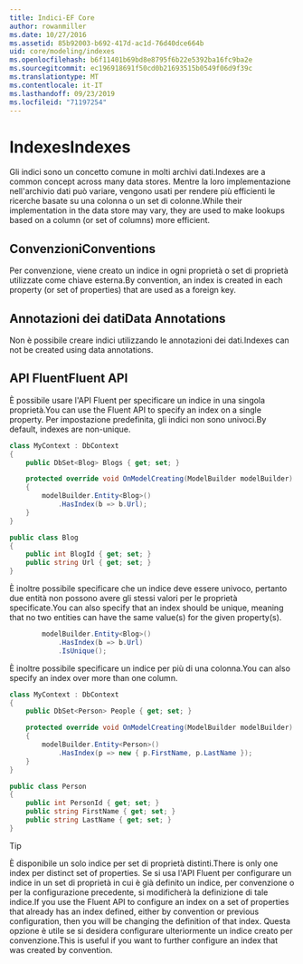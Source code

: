 ```yaml
---
title: Indici-EF Core
author: rowanmiller
ms.date: 10/27/2016
ms.assetid: 85b92003-b692-417d-ac1d-76d40dce664b
uid: core/modeling/indexes
ms.openlocfilehash: b6f11401b69bd8e8795f6b22e5392ba16fc9ba2e
ms.sourcegitcommit: ec196918691f50cd0b21693515b0549f06d9f39c
ms.translationtype: MT
ms.contentlocale: it-IT
ms.lasthandoff: 09/23/2019
ms.locfileid: "71197254"
---
```

# <a name="indexes"></a><span data-ttu-id="5692a-102">Indexes</span><span class="sxs-lookup"><span data-stu-id="5692a-102">Indexes</span></span>

<span data-ttu-id="5692a-103">Gli indici sono un concetto comune in molti archivi dati.</span><span class="sxs-lookup"><span data-stu-id="5692a-103">Indexes are a common concept across many data stores.</span></span> <span data-ttu-id="5692a-104">Mentre la loro implementazione nell'archivio dati può variare, vengono usati per rendere più efficienti le ricerche basate su una colonna o un set di colonne.</span><span class="sxs-lookup"><span data-stu-id="5692a-104">While their implementation in the data store may vary, they are used to make lookups based on a column (or set of columns) more efficient.</span></span>

## <a name="conventions"></a><span data-ttu-id="5692a-105">Convenzioni</span><span class="sxs-lookup"><span data-stu-id="5692a-105">Conventions</span></span>

<span data-ttu-id="5692a-106">Per convenzione, viene creato un indice in ogni proprietà o set di proprietà utilizzate come chiave esterna.</span><span class="sxs-lookup"><span data-stu-id="5692a-106">By convention, an index is created in each property (or set of properties) that are used as a foreign key.</span></span>

## <a name="data-annotations"></a><span data-ttu-id="5692a-107">Annotazioni dei dati</span><span class="sxs-lookup"><span data-stu-id="5692a-107">Data Annotations</span></span>

<span data-ttu-id="5692a-108">Non è possibile creare indici utilizzando le annotazioni dei dati.</span><span class="sxs-lookup"><span data-stu-id="5692a-108">Indexes can not be created using data annotations.</span></span>

## <a name="fluent-api"></a><span data-ttu-id="5692a-109">API Fluent</span><span class="sxs-lookup"><span data-stu-id="5692a-109">Fluent API</span></span>

<span data-ttu-id="5692a-110">È possibile usare l'API Fluent per specificare un indice in una singola proprietà.</span><span class="sxs-lookup"><span data-stu-id="5692a-110">You can use the Fluent API to specify an index on a single property.</span></span> <span data-ttu-id="5692a-111">Per impostazione predefinita, gli indici non sono univoci.</span><span class="sxs-lookup"><span data-stu-id="5692a-111">By default, indexes are non-unique.</span></span>

<!-- [!code-csharp[Main](samples/core/Modeling/FluentAPI/Index.cs?highlight=7,8)] -->
``` csharp
class MyContext : DbContext
{
    public DbSet<Blog> Blogs { get; set; }

    protected override void OnModelCreating(ModelBuilder modelBuilder)
    {
        modelBuilder.Entity<Blog>()
            .HasIndex(b => b.Url);
    }
}

public class Blog
{
    public int BlogId { get; set; }
    public string Url { get; set; }
}
```

<span data-ttu-id="5692a-112">È inoltre possibile specificare che un indice deve essere univoco, pertanto due entità non possono avere gli stessi valori per le proprietà specificate.</span><span class="sxs-lookup"><span data-stu-id="5692a-112">You can also specify that an index should be unique, meaning that no two entities can have the same value(s) for the given property(s).</span></span>

<!-- [!code-csharp[Main](samples/core/Modeling/FluentAPI/IndexUnique.cs?highlight=3)] -->
``` csharp
        modelBuilder.Entity<Blog>()
            .HasIndex(b => b.Url)
            .IsUnique();
```

<span data-ttu-id="5692a-113">È inoltre possibile specificare un indice per più di una colonna.</span><span class="sxs-lookup"><span data-stu-id="5692a-113">You can also specify an index over more than one column.</span></span>

<!-- [!code-csharp[Main](samples/core/Modeling/FluentAPI/IndexComposite.cs?highlight=7,8)] -->
``` csharp
class MyContext : DbContext
{
    public DbSet<Person> People { get; set; }

    protected override void OnModelCreating(ModelBuilder modelBuilder)
    {
        modelBuilder.Entity<Person>()
            .HasIndex(p => new { p.FirstName, p.LastName });
    }
}

public class Person
{
    public int PersonId { get; set; }
    public string FirstName { get; set; }
    public string LastName { get; set; }
}
```

> [!TIP]  
> <span data-ttu-id="5692a-114">È disponibile un solo indice per set di proprietà distinti.</span><span class="sxs-lookup"><span data-stu-id="5692a-114">There is only one index per distinct set of properties.</span></span> <span data-ttu-id="5692a-115">Se si usa l'API Fluent per configurare un indice in un set di proprietà in cui è già definito un indice, per convenzione o per la configurazione precedente, si modificherà la definizione di tale indice.</span><span class="sxs-lookup"><span data-stu-id="5692a-115">If you use the Fluent API to configure an index on a set of properties that already has an index defined, either by convention or previous configuration, then you will be changing the definition of that index.</span></span> <span data-ttu-id="5692a-116">Questa opzione è utile se si desidera configurare ulteriormente un indice creato per convenzione.</span><span class="sxs-lookup"><span data-stu-id="5692a-116">This is useful if you want to further configure an index that was created by convention.</span></span>
